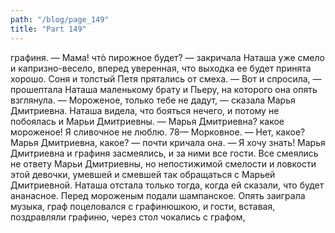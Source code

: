 ```yaml
---
path: "/blog/page_149"
title: "Part 149"
---
```


графиня.
— Мама! чтò пирожное будет? — закричала Наташа уже смело и капризно-весело, вперед уверенная, что выходка ее будет принята хорошо.
Соня и толстый Петя прятались от смеха.
— Вот и спросила, — прошептала Наташа маленькому брату и Пьеру, на которого она опять взглянула.
— Мороженое, только тебе не дадут, — сказала Марья Дмитриевна.
Наташа видела, что бояться нечего, и потому не побоялась и Марьи Дмитриевны.
— Марья Дмитриевна? какое мороженое! Я сливочное не люблю.
78— Морковное.
— Нет, какое? Марья Дмитриевна, какое? — почти кричала она. — Я хочу знать!
Марья Дмитриевна и графиня засмеялись, и за ними все гости. Все смеялись не ответу Марьи Дмитриевны, но непостижимой смелости и ловкости этой девочки, умевшей и смевшей так обращаться с Марьей Дмитриевной.
Наташа отстала только тогда, когда ей сказали, что будет ананасное. Перед мороженым подали шампанское. Опять заиграла музыка, граф поцеловался с графинюшкою, и гости, вставая, поздравляли графиню, через стол чокались с графом, 
